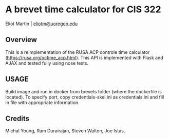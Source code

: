 # A brevet time calculator for CIS 322 #

Eliot Martin | eliotm@uoregon.edu

## Overview

This is a reimplementation of the RUSA ACP controle time calculator (https://rusa.org/octime_acp.html). This API is 
implemented with Flask and AJAX and tested fully using nose tests. 

## USAGE
Build image and run in docker from brevets folder (where the dockerfile is located). To specify port, copy 
credentials-skel.ini as credentials.ini and fill in file with appropriate information. 


## Credits

Michal Young, Ram Durairajan, Steven Walton, Joe Istas.
